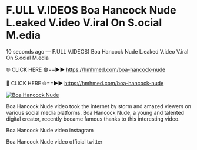 # F.ULL V.IDEOS Boa Hancock Nude L.eaked V.ideo V.iral On S.ocial M.edia

10 seconds ago — F.ULL V.IDEOS] Boa Hancock Nude L.eaked V.ideo V.iral On S.ocial M.edia

🌐 CLICK HERE 🟢==►► https://hmhmed.com/boa-hancock-nude

🔴 CLICK HERE 🌐==►► https://hmhmed.com/boa-hancock-nude

[![Boa Hancock Nude](https://i.imgur.com/dJHk4Zq.gif)](https://hmhmed.com/boa-hancock-nude)

Boa Hancock Nude video took the internet by storm and amazed viewers on various social media platforms. Boa Hancock Nude, a young and talented digital creator, recently became famous thanks to this interesting video.

Boa Hancock Nude video instagram

Boa Hancock Nude video official twitter